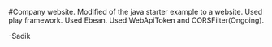 #Company website.
Modified of the java starter example to a website.
Used play framework.
Used Ebean.
Used WebApiToken and CORSFilter(Ongoing).

-Sadik
